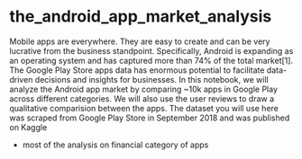 # the_android_app_market_analysis
Mobile apps are everywhere. They are easy to create and can be very lucrative from the business standpoint. Specifically, Android is expanding as an operating system and has captured more than 74% of the total market[1].  The Google Play Store apps data has enormous potential to facilitate data-driven decisions and insights for businesses. In this notebook, we will analyze the Android app market by comparing ~10k apps in Google Play across different categories. We will also use the user reviews to draw a qualitative comparision between the apps.  The dataset you will use here was scraped from Google Play Store in September 2018 and was published on Kaggle
- most of the analysis on financial category of apps
